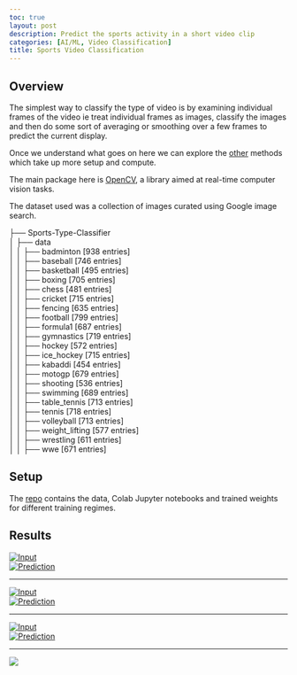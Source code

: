 ```yaml
---
toc: true
layout: post
description: Predict the sports activity in a short video clip
categories: [AI/ML, Video Classification]
title: Sports Video Classification
---
```

## Overview      
The simplest way to classify the type of video is by examining individual frames of the video ie treat individual frames as images, classify the images and then do some sort of averaging or smoothing over a few frames to predict the current display.

Once we understand what goes on here  we can explore the [other](https://blog.coast.ai/five-video-classification-methods-implemented-in-keras-and-tensorflow-99cad29cc0b5) methods which take up more setup and compute.

The main package here is [OpenCV](https://opencv.org), a library aimed at real-time computer vision tasks.

The dataset used was a collection of images curated using Google image search.

├── Sports-Type-Classifier  
│   ├── data  
│   │   ├── badminton [938 entries]  
│   │   ├── baseball [746 entries]  
│   │   ├── basketball [495 entries]  
│   │   ├── boxing [705 entries]  
│   │   ├── chess [481 entries]  
│   │   ├── cricket [715 entries]  
│   │   ├── fencing [635 entries]  
│   │   ├── football [799 entries]  
│   │   ├── formula1 [687 entries]  
│   │   ├── gymnastics [719 entries]  
│   │   ├── hockey [572 entries]  
│   │   ├── ice_hockey [715 entries]  
│   │   ├── kabaddi [454 entries]  
│   │   ├── motogp [679 entries]  
│   │   ├── shooting [536 entries]  
│   │   ├── swimming [689 entries]  
│   │   ├── table_tennis [713 entries]  
│   │   ├── tennis [718 entries]  
│   │   ├── volleyball [713 entries]  
│   │   ├── weight_lifting [577 entries]   
│   │   ├── wrestling [611 entries]  
│   │   ├── wwe [671 entries]    

## Setup   
The [repo](https://github.com/DexterDSilva/keras-video-classification) contains the data, Colab Jupyter notebooks and trained weights for different training regimes.

## Results  

[![Input](http://img.youtube.com/vi/TZhSxFWh7wc/0.jpg)](http://www.youtube.com/watch?v=TZhSxFWh7wc "Input")  
[![Prediction](http://img.youtube.com/vi/i9O1bb89Z9c/0.jpg)](http://www.youtube.com/watch?v=i9O1bb89Z9c "Prediction")
              
---
[![Input](http://img.youtube.com/vi/HjaCPFLzzLI/0.jpg)](http://www.youtube.com/watch?v=HjaCPFLzzLI "Input")  
[![Prediction](http://img.youtube.com/vi/U03uXXqwbA8/0.jpg)](http://www.youtube.com/watch?v=U03uXXqwbA8 "Prediction")
        
---
[![Input](http://img.youtube.com/vi/QaEUxM0N0p8/0.jpg)](http://www.youtube.com/watch?v=QaEUxM0N0p8 "Input")  
[![Prediction](http://img.youtube.com/vi/G6YeY-KNuJM/0.jpg)](http://www.youtube.com/watch?v=G6YeY-KNuJM "Prediction")

---
![]({{"/"|relative_url}}/images/onpointai_logo.gif)

